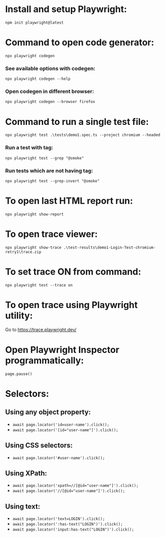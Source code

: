 # Install and setup Playwright:
`npm init playwright@latest`

# Command to open code generator:

`npx playwright codegen`

### See available options with codegen:

`npx playwright codegen --help`

### Open codegen in different browser:

`npx playwright codegen --browser firefox`

# Command to run a single test file:

`npx playwright test .\tests\demo1.spec.ts --project chromium --headed`

### Run a test with tag:
`npx playwright test --grep "@smoke"`

### Run tests which are not having tag:
`npx playwright test --grep-invert "@smoke"`

# To open last HTML report run:

`npx playwright show-report`

# To open trace viewer:
`npx playwright show-trace .\test-results\demo1-Login-Test-chromium-retry1\trace.zip`

# To set trace ON from command:
`npx playwright test --trace on`

# To open trace using Playwright utility:
Go to https://trace.playwright.dev/ 

# Open Playwright Inspector programmatically:
`page.pause()`

# Selectors:
## Using any object property:
* `await page.locator('id=user-name').click();`
* `await page.locator('[id="user-name"]').click();`

## Using CSS selectors:
* `await page.locator('#user-name').click();`

## Using XPath:
* `await page.locator('xpath=//[@id="user-name"]').click();`
* `await page.locator('//[@id="user-name"]').click();`

## Using text:
* `await page.locator('text=LOGIN').click();`
* `await page.locator(':has-text("LOGIN")').click();`
* `await page.locator('input:has-text("LOGIN")').click();`